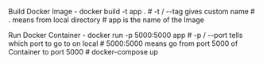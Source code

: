 Build Docker Image
	- docker build -t app .
	# -t / --tag gives custom name
	# . means from local directory
	# app is the name of the Image

Run Docker Container
	- docker run -p 5000:5000 app
	# -p / --port tells which port to go to on local
	# 5000:5000 means go from port 5000 of Container to port 5000 
	#
	docker-compose up
